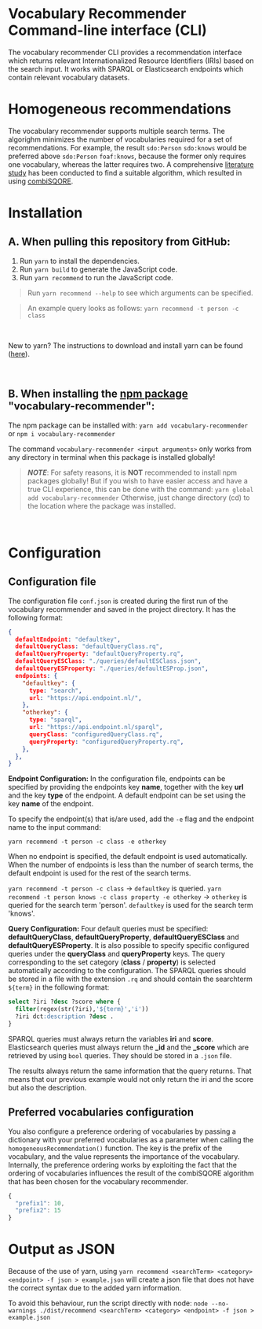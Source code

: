 # Vocabulary Recommender Command-line interface (CLI)
The vocabulary recommender CLI provides a recommendation interface which returns relevant Internationalized Resource Identifiers (IRIs) based on the search input. It works with SPARQL or Elasticsearch endpoints which contain relevant vocabulary datasets.

# Homogeneous recommendations
The vocabulary recommender supports multiple search terms. The algorighm minimizes the number of vocabularies required for a set of recommendations. For example, the result `sdo:Person` `sdo:knows` would be preferred above `sdo:Person` `foaf:knows`, because the former only requires one vocabulary, whereas the latter requires two. A comprehensive [literature study](docs/homogeneousRecommendation.md) has been conducted to find a suitable algorithm, which resulted in using [combiSQORE](https://link.springer.com/content/pdf/10.1007/978-3-540-76298-0_41.pdf). 

# Installation
## A. When pulling this repository from GitHub:
1. Run `yarn` to install the dependencies.
2. Run `yarn build` to generate the JavaScript code.
3. Run `yarn recommend` to run the JavaScript code. 
> Run `yarn recommend --help` to see which arguments can be specified.

> An example query looks as follows: `yarn recommend -t person -c class`
> 
&nbsp;

New to yarn? The instructions to download and install yarn can be found ([here](https://yarnpkg.com/getting-started/install)). 

&nbsp;

## B. When installing the [npm package](https://www.npmjs.com/package/vocabulary-recommender) "vocabulary-recommender":
The npm package can be installed with: 
`yarn add vocabulary-recommender` or `npm i vocabulary-recommender` 

The command `vocabulary-recommender <input arguments>` only works from any directory in terminal when this package is installed globally!

> **_NOTE_**: For safety reasons, it is **NOT** recommended to install npm packages globally! 
> But if you wish to have easier access and have a true CLI experience, this can be done with the command: 
`yarn global add vocabulary-recommender` 
> Otherwise, just change directory (cd) to the location where the package was installed. 

&nbsp;

# Configuration 
## Configuration file
The configuration file `conf.json` is created during the first run of the vocabulary recommender and saved in the project directory. It has the following format: 

```json
{
  defaultEndpoint: "defaultkey",
  defaultQueryClass: "defaultQueryClass.rq",
  defaultQueryProperty: "defaultQueryProperty.rq",
  defaultQueryESClass: "./queries/defaultESClass.json",
  defaultQueryESProperty: "./queries/defaultESProp.json",
  endpoints: {
    "defaultkey": {
      type: "search",
      url: "https://api.endpoint.nl/",
    },
    "otherkey": {
      type: "sparql",
      url: "https://api.endpoint.nl/sparql",
      queryClass: "configuredQueryClass.rq",
      queryProperty: "configuredQueryProperty.rq",
    },
  },
} 
```

**Endpoint Configuration:** 
In the configuration file, endpoints can be specified by providing the endpoints key **name**, together with the key **url** and the key **type** of the endpoint. A default endpoint can be set using the key **name** of the endpoint.

To specify the endpoint(s) that is/are used, add the `-e` flag and the endpoint name to the input command:

`yarn recommend -t person -c class -e otherkey`

When no endpoint is specified, the default endpoint is used automatically. When the number of endpoints is less than the number of search terms, the default endpoint is used for the rest of the search terms.

`yarn recommend -t person -c class` -> `defaultkey` is queried.
`yarn recommend -t person knows -c class property -e otherkey` -> `otherkey` is queried for the search term 'person'. `defaultkey` is used for the search term 'knows'.


**Query Configuration:** 
Four default queries must be specified: **defaultQueryClass**, **defaultQueryProperty**, **defaultQueryESClass** and **defaultQueryESProperty**. It is also possible to specify specific configured queries under the **queryClass** and **queryProperty** keys. The query corresponding to the set category (**class** / **property**) is selected automatically according to the configuration. The SPARQL queries should be stored in a file with the extension `.rq` and should contain the searchterm `${term}` in the following format:

```sql
select ?iri ?desc ?score where {
  filter(regex(str(?iri),'${term}','i'))
  ?iri dct:description ?desc .
}
```

SPARQL queries must always return the variables **iri** and **score**. Elasticsearch queries must always return the **_id** and the **_score** which are retrieved by using `bool` queries. They should be stored in a `.json` file.

The results always return the same information that the query returns. That means that our previous example would not only return the iri and the score but also the description. 

## **Preferred vocabularies configuration** 

You also configure a preference ordering of vocabularies by passing a dictionary with your preferred vocabularies as a parameter when calling the `homogeneousRecommendation()` function. The key is the prefix of the vocabulary, and the value represents the importance of the vocabulary. Internally, the preference ordering works by exploiting the fact that the ordering of vocabularies influences the result of the combiSQORE algorithm that has been chosen for the vocabulary recommender. 

```ts
{
  "prefix1": 10,
  "prefix2": 15
}
```

# Output as JSON
Because of the use of yarn, using `yarn recommend <searchTerm> <category> <endpoint> -f json > example.json` will create a json file that does not have the correct syntax due to the added yarn information.

To avoid this behaviour, run the script directly with node: `node --no-warnings ./dist/recommend <searchTerm> <category> <endpoint> -f json > example.json`
